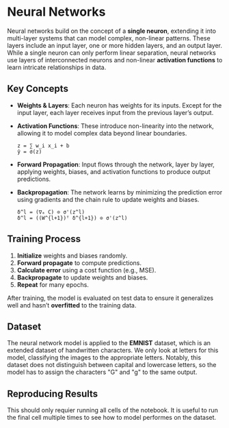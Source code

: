 # Neural Networks

Neural networks build on the concept of a **single neuron**, extending it into multi-layer systems that can model complex, non-linear patterns. These layers include an input layer, one or more hidden layers, and an output layer. While a single neuron can only perform linear separation, neural networks use layers of interconnected neurons and non-linear **activation functions** to learn intricate relationships in data.

## Key Concepts

- **Weights & Layers**: Each neuron has weights for its inputs. Except for the input layer, each layer receives input from the previous layer’s output.
- **Activation Functions**: These introduce non-linearity into the network, allowing it to model complex data beyond linear boundaries.
  
  ```
  z = ∑ w_i x_i + b
  ŷ = σ(z)
  ```

- **Forward Propagation**: Input flows through the network, layer by layer, applying weights, biases, and activation functions to produce output predictions.
- **Backpropagation**: The network learns by minimizing the prediction error using gradients and the chain rule to update weights and biases.

  ```
  δ^l = (∇ₐ C) ⊙ σ'(z^l)
  δ^l = ((W^{l+1})ᵀ δ^{l+1}) ⊙ σ'(z^l)
  ```

## Training Process

1. **Initialize** weights and biases randomly.
2. **Forward propagate** to compute predictions.
3. **Calculate error** using a cost function (e.g., MSE).
4. **Backpropagate** to update weights and biases.
5. **Repeat** for many epochs.

After training, the model is evaluated on test data to ensure it generalizes well and hasn’t **overfitted** to the training data.

## Dataset

The neural network model is applied to the **EMNIST** dataset, which is an extended dataset of handwritten characters. We only look at letters for this model, classifying the images to the appropriate letters. Notably, this dataset does not distinguish between capital and lowercase letters, so the model has to assign the characters "G" and "g" to the same output.

## Reproducing Results

This should only requier running all cells of the notebook. It is useful to run the final cell multiple times to see how to model performes on the dataset.